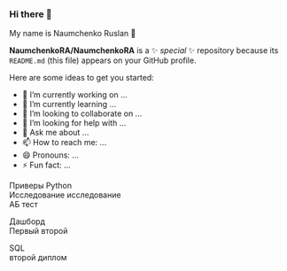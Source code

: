 ### Hi there 👋

My name is Naumchenko Ruslan 🙋

**NaumchenkoRA/NaumchenkoRA** is a ✨ _special_ ✨ repository because its `README.md` (this file) appears on your GitHub profile.

Here are some ideas to get you started:

- 🔭 I’m currently working on ...
- 🌱 I’m currently learning ...
- 👯 I’m looking to collaborate on ...
- 🤔 I’m looking for help with ...
- 💬 Ask me about ...
- 📫 How to reach me: ...
- 😄 Pronouns: ...
- ⚡ Fun fact: ...


Приверы Python  
Исследование исследование  
АБ тест  

Дашборд  
Первый второй  

SQL  
второй диплом  


